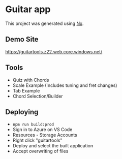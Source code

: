 # Guitar app

This project was generated using [Nx](https://nx.dev).

## Demo Site

https://guitartools.z22.web.core.windows.net/

## Tools

- Quiz with Chords
- Scale Example (Includes tuning and fret changes)
- Tab Example
- Chord Selection/Builder

## Deploying

- `npm run build:prod`
- Sign in to Azure on VS Code
- Resources - Storage Accounts
- Right click "guitartools"
- Deploy and select the built application
- Accept overwriting of files
